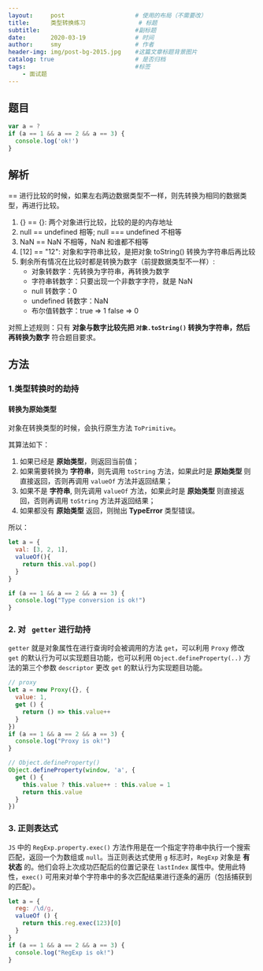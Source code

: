 ```yaml
---
layout:     post                    # 使用的布局（不需要改）
title:      类型转换练习               # 标题 
subtitle:                           #副标题
date:       2020-03-19              # 时间
author:     smy                     # 作者
header-img: img/post-bg-2015.jpg    #这篇文章标题背景图片
catalog: true                       # 是否归档
tags:                               #标签
    - 面试题
---
```


## 题目

```js
var a = ?
if (a == 1 && a == 2 && a == 3) {
  console.log('ok!')
}
```

## 解析

== 进行比较的时候，如果左右两边数据类型不一样，则先转换为相同的数据类型，再进行比较。

1. {} == {}: 两个对象进行比较，比较的是的内存地址
2. null == undefined 相等; null === undefined 不相等
3. NaN == NaN 不相等，NaN 和谁都不相等
4. [12] == "12": 对象和字符串比较，是把对象 toString() 转换为字符串后再比较
5. 剩余所有情况在比较时都是转换为数字（前提数据类型不一样）:
   - 对象转数字：先转换为字符串，再转换为数字
   - 字符串转数字：只要出现一个非数字字符，就是 NaN
   - null 转数字：0
   - undefined 转数字：NaN
   - 布尔值转数字：true => 1  false => 0

对照上述规则：只有 **对象与数字比较先把 `对象.toString()` 转换为字符串，然后再转换为数字** 符合题目要求。

## 方法

### 1.类型转换时的劫持

#### 转换为原始类型

对象在转换类型的时候，会执行原生方法 `ToPrimitive`。

其算法如下：

1. 如果已经是 **原始类型**，则返回当前值；
2. 如果需要转换为 **字符串**，则先调用 `toString` 方法，如果此时是 **原始类型** 则直接返回，否则再调用 `valueOf` 方法并返回结果；
3. 如果不是 **字符串**, 则先调用 `valueOf` 方法，如果此时是 **原始类型** 则直接返回，否则再调用 `toString` 方法并返回结果；
4. 如果都没有 **原始类型** 返回，则抛出 **TypeError** 类型错误。

所以：

```js 
let a = {
  val: [3, 2, 1],
  valueOf(){
    return this.val.pop()
  }
}

if (a == 1 && a == 2 && a == 3) {
  console.log("Type conversion is ok!")
}
```

### 2. 对 ` getter` 进行劫持

`getter` 就是对象属性在进行查询时会被调用的方法 `get`，可以利用 `Proxy` 修改 `get` 的默认行为可以实现题目功能，也可以利用 `Object.defineProperty(..)` 方法的第三个参数 `descriptor` 更改 `get` 的默认行为实现题目功能。

``` js
// proxy
let a = new Proxy({}, {
  value: 1,
  get () {
    return () => this.value++
  }
})
if (a == 1 && a == 2 && a == 3) {
  console.log("Proxy is ok!")
}

// Object.defineProperty()
Object.defineProperty(window, 'a', {
  get () {
    this.value ? this.value++ : this.value = 1
    return this.value
  }
})

```

### 3.  正则表达式

`JS` 中的 `RegExp.property.exec()` 方法作用是在一个指定字符串中执行一个搜索匹配，返回一个为数组或 `null`。当正则表达式使用 `g` 标志时，`RegExp` 对象是 **有状态** 的。他们会将上次成功匹配后的位置记录在 `lastIndex` 属性中。使用此特性，`exec()` 可用来对单个字符串中的多次匹配结果进行逐条的遍历（包括捕获到的匹配）。

```js
let a = {
  reg: /\d/g,
  valueOf () {
    return this.reg.exec(123)[0]
  }
}
if (a == 1 && a == 2 && a == 3) {
  console.log("RegExp is ok!")
}
```
